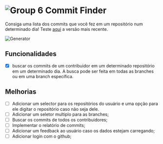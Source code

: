 # ![Group 6](https://user-images.githubusercontent.com/82323559/175848380-2b9e6e31-e6cc-4e3e-b697-0236d541f76a.png) Commit Finder

Consiga uma lista dos commits que você fez em um repositório num determinado dia! Teste [aqui](https://timesheet-helper-ten.vercel.app/) a versão mais recente.


![Generator](https://user-images.githubusercontent.com/82323559/175850009-a9f04aba-741c-468f-9861-247ec146e6a8.png)


## Funcionalidades

- [x] buscar os commits de um contribuidor em um determinado repositório em um determinado dia. A busca pode ser feita em todas as branches ou em uma branch específica.

## Melhorias
- [ ] Adicionar um selector para os repositórios do usuário e uma opção para ele digitar o repositório caso não seja dele.
- [ ] Adicionar um seletor multiplo para as branches;
- [ ] Buscar os commits de todos os contribuidores;
- [ ] Implementar o relatório de commits;
- [ ] Adicionar um feedback ao usuário caso os dados estejam carregando;
- [ ] Adicionar login com o github;
